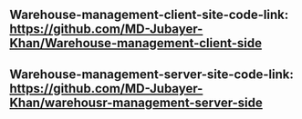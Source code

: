 ## Warehouse-management-client-site-code-link: https://github.com/MD-Jubayer-Khan/Warehouse-management-client-side
## Warehouse-management-server-site-code-link: https://github.com/MD-Jubayer-Khan/warehousr-management-server-side
